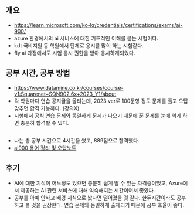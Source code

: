 <h2 id="개요">개요</h2>
<ul>
<li><a href="https://learn.microsoft.com/ko-kr/credentials/certifications/exams/ai-900/">https://learn.microsoft.com/ko-kr/credentials/certifications/exams/ai-900/</a></li>
<li>azure 환경에서의 ai 서비스에 대한 기초적인 이해를 묻는 시험이다.</li>
<li>kdt 국비지원 등 학원에서 단체로 응시를 많이 하는 시험같다.</li>
<li>fly ai 과정에서도 시험 응시 권한을 받아 응시하게되었다.</li>
</ul>
<h2 id="공부-시간-공부-방법">공부 시간, 공부 방법</h2>
<ul>
<li><a href="https://www.datamine.co.kr/courses/course-v1:Squarenet+SQN902.6x+2023_Y1/about">https://www.datamine.co.kr/courses/course-v1:Squarenet+SQN902.6x+2023_Y1/about</a></li>
<li>각 학원마다 연습 공지글을 올리는데, 2023 ver로 100문항 정도 문제를 풀고 오답 맞추면 합격 가능하다. (강의X)</li>
<li>시험에서 공식 연습 문제와 동일하게 문제가 나오기 때문에 푼 문제를 눈에 익게 하면 충분히 합격할 수 있다.</li>
</ul>
<p><img alt="" src="https://velog.velcdn.com/images/rimgosu/post/cddbd621-ea51-436c-a3f7-d6aada092ebe/image.png" /></p>
<ul>
<li>나는 총 공부 시간으로 4시간을 썼고, 889점으로 합격했다.</li>
<li><a href="https://velog.io/@rimgosu/AI-900-%EC%9A%A9%EC%96%B4-%EC%A0%95%EB%A6%AC-%EB%B0%8F-%EC%98%A4%EB%8B%B5-%EB%85%B8%ED%8A%B8">ai900 용어 정리 및 오답노트</a></li>
</ul>
<h2 id="후기">후기</h2>
<ul>
<li>AI에 대한 지식이 어느정도 있으면 충분히 쉽게 딸 수 있는 자격증이었고, Azure에서 제공하는 AI 관련 서비스에 대해 익숙해지는 시간이어서 좋았다.</li>
<li>공부를 아예 안하고 배경 지식으로 봤다면 떨어졌을 것 같다. 한두시간이라도 공부 하고 볼 것을 권장한다. 연습 문제와 동일하게 출제되기 때문에 공부 효율이 좋다.</li>
</ul>